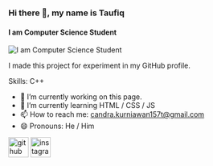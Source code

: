 ### Hi there 👋, my name is Taufiq
#### I am Computer Science Student
![I am Computer Science Student](https://arturssmirnovs.github.io/github-profile-readme-generator/images/banner.png)

I made this project for experiment in my GitHub profile.

Skills: C++

- 🔭 I’m currently working on this page. 
- 🌱 I’m currently learning HTML / CSS / JS 
- 📫 How to reach me: candra.kurniawan157t@gmail.com 
- 😄 Pronouns: He / Him 


[<img src='https://cdn.jsdelivr.net/npm/simple-icons@3.0.1/icons/github.svg' alt='github' height='40'>](https://github.com/Taufiq-1904)  [<img src='https://cdn.jsdelivr.net/npm/simple-icons@3.0.1/icons/instagram.svg' alt='instagram' height='40'>](https://www.instagram.com/taufiqcandra_k/)  

